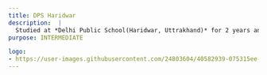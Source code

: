 ```yaml
---
title: DPS Haridwar
description:  |
  Studied at *Delhi Public School(Haridwar, Uttrakhand)* for 2 years and completed his INTERMEDIATE scoring **88.2 %** in finals
purpose: INTERMEDIATE

logo:
- https://user-images.githubusercontent.com/24803604/40582939-075315ee-61a1-11e8-8add-c55c8475f7f5.jpg
---
```

